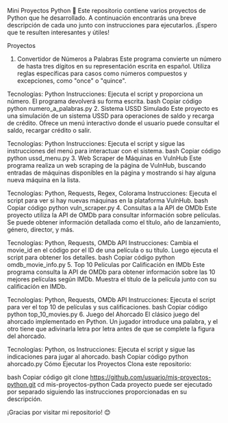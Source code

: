 Mini Proyectos Python 🐍
Este repositorio contiene varios proyectos de Python que he desarrollado. A continuación encontrarás una breve descripción de cada uno junto con instrucciones para ejecutarlos. ¡Espero que te resulten interesantes y útiles!

Proyectos
1. Convertidor de Números a Palabras
Este programa convierte un número de hasta tres dígitos en su representación escrita en español. Utiliza reglas específicas para casos como números compuestos y excepciones, como "once" o "quince".

Tecnologías: Python
Instrucciones: Ejecuta el script y proporciona un número. El programa devolverá su forma escrita.
bash
Copiar código
python numero_a_palabras.py
2. Sistema USSD Simulado
Este proyecto es una simulación de un sistema USSD para operaciones de saldo y recarga de crédito. Ofrece un menú interactivo donde el usuario puede consultar el saldo, recargar crédito o salir.

Tecnologías: Python
Instrucciones: Ejecuta el script y sigue las instrucciones del menú para interactuar con el sistema.
bash
Copiar código
python ussd_menu.py
3. Web Scraper de Máquinas en VulnHub
Este programa realiza un web scraping de la página de VulnHub, buscando entradas de máquinas disponibles en la página y mostrando si hay alguna nueva máquina en la lista.

Tecnologías: Python, Requests, Regex, Colorama
Instrucciones: Ejecuta el script para ver si hay nuevas máquinas en la plataforma VulnHub.
bash
Copiar código
python vuln_scraper.py
4. Consultas a la API de OMDb
Este proyecto utiliza la API de OMDb para consultar información sobre películas. Se puede obtener información detallada como el título, año de lanzamiento, género, director, y más.

Tecnologías: Python, Requests, OMDb API
Instrucciones: Cambia el movie_id en el código por el ID de una película o su título. Luego ejecuta el script para obtener los detalles.
bash
Copiar código
python omdb_movie_info.py
5. Top 10 Películas por Calificación en IMDb
Este programa consulta la API de OMDb para obtener información sobre las 10 mejores películas según IMDb. Muestra el título de la película junto con su calificación en IMDb.

Tecnologías: Python, Requests, OMDb API
Instrucciones: Ejecuta el script para ver el top 10 de películas y sus calificaciones.
bash
Copiar código
python top_10_movies.py
6. Juego del Ahorcado
El clásico juego del ahorcado implementado en Python. Un jugador introduce una palabra, y el otro tiene que adivinarla letra por letra antes de que se complete la figura del ahorcado.

Tecnologías: Python, os
Instrucciones: Ejecuta el script y sigue las indicaciones para jugar al ahorcado.
bash
Copiar código
python ahorcado.py
Cómo Ejecutar los Proyectos
Clona este repositorio:

bash
Copiar código
git clone https://github.com/usuario/mis-proyectos-python.git
cd mis-proyectos-python
Cada proyecto puede ser ejecutado por separado siguiendo las instrucciones proporcionadas en su descripción.

¡Gracias por visitar mi repositorio! 😊

